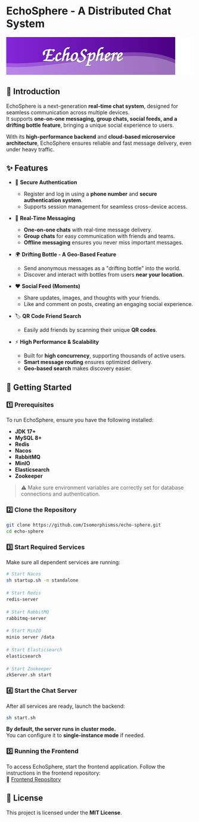 # EchoSphere - A Distributed Chat System

![EchoSphere Banner](https://raw.githubusercontent.com/Isomorphismss/echo-sphere/refs/heads/main/banner.svg)

## 🌟 Introduction
EchoSphere is a next-generation **real-time chat system**, designed for seamless communication across multiple devices.  
It supports **one-on-one messaging, group chats, social feeds, and a drifting bottle feature**, bringing a unique social experience to users.

With its **high-performance backend** and **cloud-based microservice architecture**, EchoSphere ensures reliable and fast message delivery, even under heavy traffic.

## ✨ Features

- 🔐 **Secure Authentication**
    - Register and log in using a **phone number** and **secure authentication system**.
    - Supports session management for seamless cross-device access.

- 📩 **Real-Time Messaging**
    - **One-on-one chats** with real-time message delivery.
    - **Group chats** for easy communication with friends and teams.
    - **Offline messaging** ensures you never miss important messages.

- 🌍 **Drifting Bottle - A Geo-Based Feature**
    - Send anonymous messages as a "drifting bottle" into the world.
    - Discover and interact with bottles from users **near your location**.

- ❤️ **Social Feed (Moments)**
    - Share updates, images, and thoughts with your friends.
    - Like and comment on posts, creating an engaging social experience.

- 🏷️ **QR Code Friend Search**
    - Easily add friends by scanning their unique **QR codes**.

- ⚡ **High Performance & Scalability**
    - Built for **high concurrency**, supporting thousands of active users.
    - **Smart message routing** ensures optimized delivery.
    - **Geo-based search** makes discovery easier.

[//]: # (![Chat Screenshot]&#40;https://raw.githubusercontent.com/Isomorphismss/echo-sphere/main/screenshots/chat.png&#41;  )

## 🚀 Getting Started

### 1️⃣ Prerequisites
To run EchoSphere, ensure you have the following installed:
- **JDK 17+**
- **MySQL 8+**
- **Redis**
- **Nacos**
- **RabbitMQ**
- **MinIO**
- **Elasticsearch**
- **Zookeeper**

> ⚠️ Make sure environment variables are correctly set for database connections and authentication.

### 2️⃣ Clone the Repository
```bash
git clone https://github.com/Isomorphismss/echo-sphere.git
cd echo-sphere
```

### 3️⃣ Start Required Services
Make sure all dependent services are running:
```bash
# Start Nacos
sh startup.sh -m standalone

# Start Redis
redis-server

# Start RabbitMQ
rabbitmq-server

# Start MinIO
minio server /data

# Start Elasticsearch
elasticsearch

# Start Zookeeper
zkServer.sh start
```

### 4️⃣ Start the Chat Server
After all services are ready, launch the backend:
```bash
sh start.sh
```
**By default, the server runs in cluster mode.**  
You can configure it to **single-instance mode** if needed.

### 5️⃣ Running the Frontend
To access EchoSphere, start the frontend application. Follow the instructions in the frontend repository:  
🔗 [Frontend Repository](https://github.com/Isomorphismss/echo-sphere-uniapp)


## 📜 License
This project is licensed under the **MIT License**.
